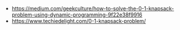 - https://medium.com/geekculture/how-to-solve-the-0-1-knapsack-problem-using-dynamic-programming-9f22e38f9916
- https://www.techiedelight.com/0-1-knapsack-problem/
